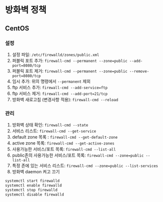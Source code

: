 # 방화벽 정책

## CentOS

### 설정

1. 설정 파일: `/etc/firewalld/zones/public.xml`
2. 퍼블릭 포트 추가: `firewall-cmd --permanent --zone=public --add-port=8080/tcp`
3. 퍼블릭 포트 제거: `firewall-cmd --permanent --zone=public --remove-port=8080/tcp`
4. 임시 추가: 위의 명령에서 `--permanent` 제외
5. ftp 서비스 추가: `firewall-cmd --add-service=ftp`
6. ftp 서비스 제거: `firewall-cmd --add-port=21/tcp`
7. 방화벽 새로고침 (변경사항 적용): `firewall-cmd --reload`

### 관리

1. 방화벽 상태 확인: `firewall-cmd --state`
2. 서비스 리스트: `firewall-cmd --get-service`
3. default zone 목록 : `firewall-cmd --get-default-zone`
4. active zone 목록: `firewall-cmd --get-active-zones`
5. 사용가능한 서비스/포트 목록: `firewall-cmd --list-all`
6. public존의 사용가능한 서비스/포트 목록: `firewall-cmd --zone=public --list-all`
7. 특정 존에 있는 서비스 리스트: `firewall-cmd --zone=public --list-services`
8. 방화벽 daemon 켜고 끄기

  ```sh
  systemctl start firewalld
  systemctl enable firewalld
  systemctl stop firewalld
  systemctl disable firewalld
  ```
